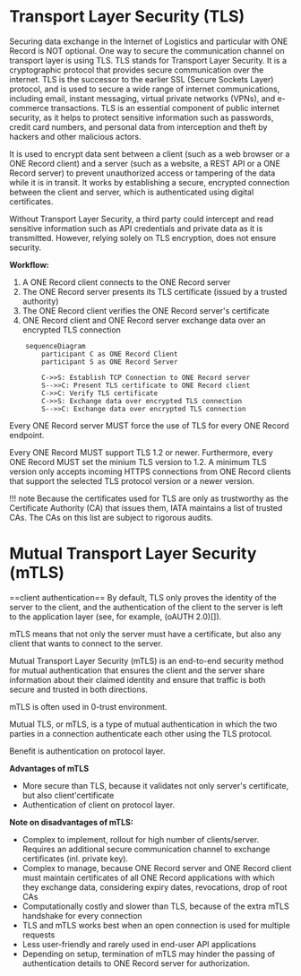 # Transport Layer Security (TLS)
Securing data exchange in the Internet of Logistics and particular with ONE Record is NOT optional. 
One way to secure the communication channel on transport layer is using TLS.
TLS stands for Transport Layer Security. It is a cryptographic protocol that provides secure communication over the internet. 
TLS is the successor to the earlier SSL (Secure Sockets Layer) protocol, and is used to secure a wide range of internet communications, including email, instant messaging, virtual private networks (VPNs), and e-commerce transactions. 
TLS is an essential component of public internet security, as it helps to protect sensitive information such as passwords, credit card numbers, and personal data from interception and theft by hackers and other malicious actors.

It is used to encrypt data sent between a client (such as a web browser or a ONE Record client) and a server (such as a website, a REST API or a ONE Record server) to prevent unauthorized access or tampering of the data while it is in transit.
It works by establishing a secure, encrypted connection between the client and server, which is authenticated using digital certificates.

Without Transport Layer Security, a third party could intercept and read sensitive information such as API credentials and private data as it is transmitted. However, relying solely on TLS encryption, does not ensure security.

**Workflow:**
1) A ONE Record client connects to the ONE Record server
2) The ONE Record server presents its TLS certificate (issued by a trusted authority)
3) The ONE Record client verifies the ONE Record server's certificate
4) ONE Record client and ONE Record server exchange data over an encrypted TLS connection

```mermaid
    sequenceDiagram
        participant C as ONE Record Client
        participant S as ONE Record Server

        C->>S: Establish TCP Connection to ONE Record server
        S-->>C: Present TLS certificate to ONE Record client
        C->>C: Verify TLS certificate
        C->>S: Exchange data over encrypted TLS connection
        S-->>C: Exchange data over encrypted TLS connection       
```

Every ONE Record server MUST force the use of TLS for every ONE Record endpoint.

Every ONE Record MUST support TLS 1.2 or newer. Furthermore, every ONE Record MUST set the minium TLS version to 1.2.
A minimum TLS version only accepts incoming HTTPS connections from ONE Record clients that support the selected TLS protocol version or a newer version.


!!! note
        Because the certificates used for TLS are only as trustworthy as the Certificate Authority (CA) that issues them, IATA maintains a list of trusted CAs. 
        The CAs on this list are subject to rigorous audits.

# Mutual Transport Layer Security (mTLS)

==client authentication==
By default, TLS only proves the identity of the server to the client, and the authentication of the client to the server is left to the application layer (see, for example,  (oAUTH 2.0)[]). 

mTLS means that not only the server must have a certificate, but also any client that wants to connect to the server.

Mutual Transport Layer Security (mTLS) is an end-to-end security method for mutual authentication that ensures the client and the server share information about their claimed identity and ensure that traffic is both secure and trusted in both directions.

mTLS is often used in 0-trust environment.

Mutual TLS, or mTLS, is a type of mutual authentication in which the two parties in a connection authenticate each other using the TLS protocol.

Benefit is authentication on protocol layer.

**Advantages of mTLS**

- More secure than TLS, because it validates not only server's certificate, but also client'certificate
- Authentication of client on protocol layer.

**Note on disadvantages of mTLS:** 

- Complex to implement, rollout for high number of clients/server. Requires an additional secure communication channel to exchange certificates (inl. private key).
- Complex to manage, because ONE Record server and ONE Record client must maintain certificates of all ONE Record applications with which they exchange data, considering expiry dates, revocations, drop of root CAs
- Computationally costly and slower than TLS, because of the extra mTLS handshake for every connection
- TLS and mTLS works best when an open connection is used for multiple requests
- Less user-friendly and rarely used in end-user API applications
- Depending on setup, termination of mTLS may hinder the passing of authentication details to ONE Record server for authorization.

